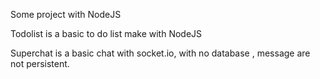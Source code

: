 Some project with NodeJS

Todolist is a basic to do list make with NodeJS

Superchat is a basic chat with socket.io, with no database , message are not persistent.

